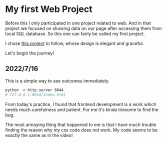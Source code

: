 # My first Web Project

Before this I only participated in one project related to web. And in that project we focused on showing data on our page after accessing them from local SQL database. So this one can fairly be called my first project.

I chose [this project](https://www.youtube.com/watch?v=27JtRAI3QO8) to follow, whose design is elegant and graceful.

Let's begin the journey!

## 2022/7/16

This is a simple way to see outcomes immediately.

```bash
python -m http.server 8044
# 127.0.0.1:8044/index.html
```

From today's practice, I found that frontend development is a work which needs much carefulness and patient. For me it's kinda tiresome to find the bug.

The most annoying thing that happened to me is that I have much trouble finding the reason why my css code does not work. My code seems to be exactly the same as in the video!